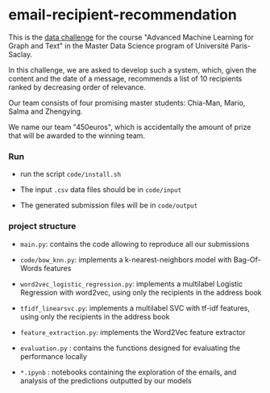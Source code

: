 # email-recipient-recommendation
This is the <a href="https://inclass.kaggle.com/c/master-data-science-mva-data-competition-2017">data challenge</a> for the course "Advanced Machine Learning for Graph and Text" in the Master Data Science program of Université Paris-Saclay.

In this challenge, we are asked to develop such a system, which, given the content and the date of a message, recommends a list of 10 recipients ranked by decreasing order of relevance.

Our team consists of four promising master students: Chia-Man, Mario, Salma and Zhengying.

We name our team "450euros", which is accidentally the amount of prize that will be awarded to the winning team.


### Run 

- run the script `code/install.sh`

- The input `.csv` data files should be in `code/input`

- The generated submission files will be in `code/output`


### project structure

- `main.py`: contains the code allowing to reproduce all our submissions 

- `code/bow_knn.py`: implements a k-nearest-neighbors model with Bag-Of-Words features

- `word2vec_logistic_regression.py`: implements a multilabel Logistic Regression with word2vec, using only the recipients in the address book

- `tfidf_linearsvc.py`: implements a multilabel SVC with tf-idf features, using only the recipients in the address book

- `feature_extraction.py`: implements the Word2Vec feature extractor

- `evaluation.py` : contains the functions designed for evaluating the performance locally

- `*.ipynb` : notebooks containing the exploration of the emails, and analysis of the predictions outputted by our models

